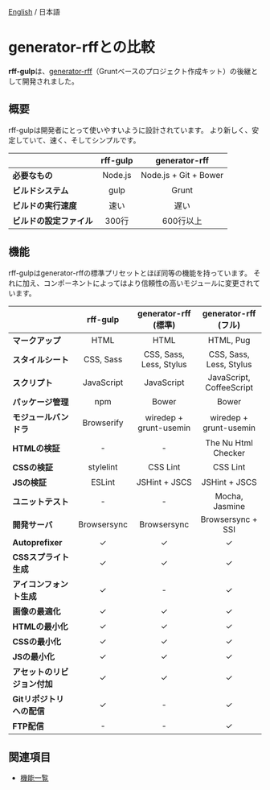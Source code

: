 [English](../help/compare-rff.md) / 日本語

# generator-rffとの比較

**rff-gulp**は、[generator-rff](https://github.com/rakuten-frontend/generator-rff)（Gruntベースのプロジェクト作成キット）の後継として開発されました。

## 概要
rff-gulpは開発者にとって使いやすいように設計されています。
より新しく、安定していて、速く、そしてシンプルです。

|                          | rff-gulp  | generator-rff         |
|--------------------------|:---------:|:---------------------:|
| **必要なもの**           | Node.js   | Node.js + Git + Bower |
| **ビルドシステム**       | gulp      | Grunt                 |
| **ビルドの実行速度**     | 速い      | 遅い                  |
| **ビルドの設定ファイル** | 300行     | 600行以上             |

## 機能
rff-gulpはgenerator-rffの標準プリセットとほぼ同等の機能を持っています。
それに加え、コンポーネントによってはより信頼性の高いモジュールに変更されています。

|                              | rff-gulp    | generator-rff (標準)    | generator-rff (フル)     |
|------------------------------|:-----------:|:-----------------------:|:------------------------:|
| **マークアップ**             | HTML        | HTML                    | HTML, Pug                |
| **スタイルシート**           | CSS, Sass   | CSS, Sass, Less, Stylus | CSS, Sass, Less, Stylus  |
| **スクリプト**               | JavaScript  | JavaScript              | JavaScript, CoffeeScript |
| **パッケージ管理**           | npm         | Bower                   | Bower                    |
| **モジュールバンドラ**       | Browserify  | wiredep + grunt-usemin  | wiredep + grunt-usemin   |
| **HTMLの検証**               | -           | -                       | The Nu Html Checker      |
| **CSSの検証**                | stylelint   | CSS Lint                | CSS Lint                 |
| **JSの検証**                 | ESLint      | JSHint + JSCS           | JSHint + JSCS            |
| **ユニットテスト**           | -           | -                       | Mocha, Jasmine           |
| **開発サーバ**               | Browsersync | Browsersync             | Browsersync + SSI        |
| **Autoprefixer**             | ✓          | ✓                      | ✓                       |
| **CSSスプライト生成**        | ✓          | ✓                      | ✓                       |
| **アイコンフォント生成**     | ✓          | -                       | ✓                       |
| **画像の最適化**             | ✓          | ✓                      | ✓                       |
| **HTMLの最小化**             | ✓          | ✓                      | ✓                       |
| **CSSの最小化**              | ✓          | ✓                      | ✓                       |
| **JSの最小化**               | ✓          | ✓                      | ✓                       |
| **アセットのリビジョン付加** | ✓          | ✓                      | ✓                       |
| **Gitリポジトリへの配信**    | ✓          | -                       | ✓                       |
| **FTP配信**                  | -           | -                       | ✓                       |

## 関連項目
- [機能一覧](features.md)
